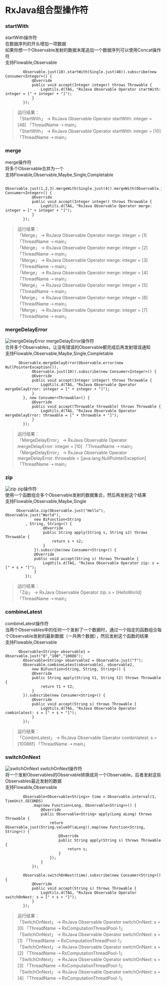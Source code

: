 # RxJava组合型操作符
### startWith
startWith操作符  
在数据序列的开头增加一项数据  
如果你想一个Observable发射的数据末尾追加一个数据序列可以使用Concat操作符    
支持Flowable,Observable
```
        Observable.just(10).startWith(Single.just(48)).subscribe(new Consumer<Integer>() {
            @Override
            public void accept(Integer integer) throws Throwable {
                LogUtils.d(TAG, "RxJava Observable Operator startWith: integer = [" + integer + "]");
            }
        });
``` 
> 运行结果：</br>
>「StartWith」 -> RxJava Observable Operator startWith: integer = [48] 「ThreadName ⇢ main」</br> 
>「StartWith」 -> RxJava Observable Operator startWith: integer = [10] 「ThreadName ⇢ main」</br>

### merge
merge操作符  
将多个Observable合并为一个  
支持Flowable,Observable,Maybe,Single,Completable
```
        Observable.just(1,2,3).mergeWith(Single.just(4)).mergeWith(Observable.just(5,6,7)).subscribe(new Consumer<Integer>() {
            @Override
            public void accept(Integer integer) throws Throwable {
                LogUtils.d(TAG, "RxJava Observable Operator merge: integer = [" + integer + "]");
            }
        });
```
> 运行结果：</br>
>「Merge」 -> RxJava Observable Operator merge: integer = [1] 「ThreadName ⇢ main」</br> 
>「Merge」 -> RxJava Observable Operator merge: integer = [2] 「ThreadName ⇢ main」</br> 
>「Merge」 -> RxJava Observable Operator merge: integer = [3] 「ThreadName ⇢ main」</br>
>「Merge」 -> RxJava Observable Operator merge: integer = [4] 「ThreadName ⇢ main」</br>
>「Merge」 -> RxJava Observable Operator merge: integer = [5] 「ThreadName ⇢ main」</br>
>「Merge」 -> RxJava Observable Operator merge: integer = [6] 「ThreadName ⇢ main」</br>
>「Merge」 -> RxJava Observable Operator merge: integer = [7] 「ThreadName ⇢ main」</br>

### mergeDelayError
![mergeDelayError](http://reactivex.io/documentation/operators/images/mergeDelayError.C.png)
mergeDelayError操作符  
合并多个Observables，让没有错误的Observable都完成后再发射错误通知  
支持Flowable,Observable,Maybe,Single,Completable
```
      Observable.mergeDelayError(Observable.error(new NullPointerException()),
            Observable.just(10)).subscribe(new Consumer<Integer>() {
            @Override
            public void accept(Integer integer) throws Throwable {
                LogUtils.d(TAG, "RxJava Observable Operator mergeDelayError: integer = [" + integer + "]");
            }
        }, new Consumer<Throwable>() {
            @Override
            public void accept(Throwable throwable) throws Throwable {
                LogUtils.d(TAG, "RxJava Observable Operator mergeDelayError: throwable = [" + throwable + "]");
            }
        });
```
> 运行结果：</br>
>「MergeDelayError」 -> RxJava Observable Operator mergeDelayError: integer = [10] 「ThreadName ⇢ main」 </br>
>「MergeDelayError」 -> RxJava Observable Operator mergeDelayError: throwable = [java.lang.NullPointerException] 「ThreadName ⇢ main」</br>

### zip
![zip](http://reactivex.io/documentation/operators/images/zip.c.png)
zip操作符  
使用一个函数组合多个Observable发射的数据集合，然后再发射这个结果  
支持Flowable,Observable,Maybe,Single
```
     Observable.zip(Observable.just("Hello"), Observable.just("World"),
             new BiFunction<String
         , String, String>() {
                 @Override
                 public String apply(String s, String s2) throws Throwable {
                     return s + s2;
                 }
             }).subscribe(new Consumer<String>() {
             @Override
             public void accept(String s) throws Throwable {
                 LogUtils.d(TAG, "RxJava Observable Operator zip: s = [" + s + "]");
             }
         });
```
> 运行结果：</br>
>「Zip」 -> RxJava Observable Operator zip: s = [HelloWorld] 「ThreadName ⇢ main」

### combineLatest
combineLatest操作符  
当两个Observables中的任何一个发射了一个数据时，通过一个指定的函数组合每个Observable发射的最新数据（一共两个数据），然后发射这个函数的结果  
支持Flowable,Observable
```
      Observable<String> observable1 = Observable.just("8","100","10086");
        Observable<String> observable2 = Observable.just("f");
        Observable.combineLatest(observable1, observable2,
            new BiFunction<String, String, String>() {
            @Override
            public String apply(String t1, String t2) throws Throwable {
                return t1 + t2;
            }
        }).subscribe(new Consumer<String>() {
            @Override
            public void accept(String s) throws Throwable {
                LogUtils.d(TAG, "RxJava Observable Operator combinlatest: s = [" + s + "]");
            }
        });
```
> 运行结果：</br>
>「CombinLatest」 -> RxJava Observable Operator combinlatest: s = [10086f] 「ThreadName ⇢ main」 


### switchOnNext
![switchOnNext](http://reactivex.io/documentation/operators/images/switch.c.png)
switchOnNext操作符  
将一个发射Observables的Observable转换成另一个Observable，后者发射这些Observables最近发射的数据  
支持Flowable,Observable
```
        Observable<Observable<String>> time = Observable.interval(1, TimeUnit.SECONDS)
            .map(new Function<Long, Observable<String>>() {
                @Override
                public Observable<String> apply(Long aLong) throws Throwable {
                    return Observable.just(String.valueOf(aLong)).map(new Function<String, String>() {
                        @Override
                        public String apply(String s) throws Throwable {
                            return s;
                        }
                    });
                }
            });

        Observable.switchOnNext(time).subscribe(new Consumer<String>() {
            @Override
            public void accept(String s) throws Throwable {
                LogUtils.d(TAG, "RxJava Observable Operator switchOnNext: s = [" + s + "]");
            }
        });
```
> 运行结果：</br>
>「SwitchOnNext」 -> RxJava Observable Operator switchOnNext: s = [0] 「ThreadName ⇢ RxComputationThreadPool-1」</br> 
>「SwitchOnNext」 -> RxJava Observable Operator switchOnNext: s = [1] 「ThreadName ⇢ RxComputationThreadPool-1」</br>
>「SwitchOnNext」 -> RxJava Observable Operator switchOnNext: s = [2] 「ThreadName ⇢ RxComputationThreadPool-1」</br>
>「SwitchOnNext」 -> RxJava Observable Operator switchOnNext: s = [3] 「ThreadName ⇢ RxComputationThreadPool-1」</br>
>「SwitchOnNext」 -> RxJava Observable Operator switchOnNext: s = [4] 「ThreadName ⇢ RxComputationThreadPool-1」</br>


